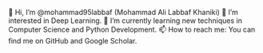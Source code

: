 👋 Hi, I’m @mohammad95labbaf (Mohammad Ali Labbaf Khaniki)
👀 I’m interested in Deep Learning.
🌱 I’m currently learning new techniques in Computer Science and Python Development.
📫 How to reach me: You can find me on GitHub and Google Scholar.

<!---
mohammad95labbaf/mohammad95labbaf is a ✨ special ✨ repository because its `README.md` (this file) appears on your GitHub profile.
You can click the Preview link to take a look at your changes.
--->
